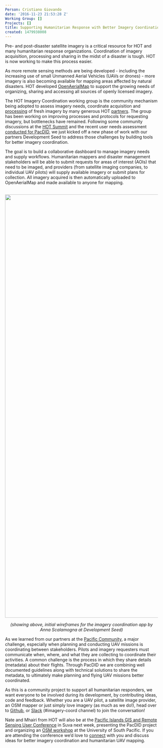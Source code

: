 ```yaml
---
Person: Cristiano Giovando
date: '2016-11-23 21:53:28 Z'
Working Group: []
Projects: []
title: Supporting Humanitarian Response with Better Imagery Coordination
created: 1479938008
---
```

<p>Pre- and post-disaster satellite imagery is a critical resource for HOT and many humanitarian response organizations. Coordination of imagery acquisition, processing and sharing in the midst of a disaster is tough. HOT is now working to make this process easier.</p><p><!--break--></p><p>As more remote sensing methods are being developed - including the increasing use of small Unmanned Aerial Vehicles (UAVs or drones) - more imagery is also becoming available for mapping areas affected by natural disasters. HOT developed <a href="https://openaerialmap.org/" target="_blank">OpenAerialMap</a> to support the growing needs of organizing, sharing and accessing all sources of openly licensed imagery.</p><p>The HOT Imagery Coordination working group is the community mechanism being adopted to assess imagery needs, coordinate acquisition and <a href="xhttps://hotosm.org/updates/2015-04-28_processing_fresh_imagery_for_nepal_earthquake_response" target="_blank">processing</a> of fresh imagery by many generous HOT <a href="https://hotosm.org/updates/2015-07-14_nepal_earthquake_a_note_of_thanks_to_hot%E2%80%99s_aerial_imagery_providers">partners</a>. The group has been working on improving processes and protocols for requesting imagery, but bottlenecks have remained. Following some community discussions at the <a href="http://summit.hotosm.org/">HOT Summit</a> and the recent user needs assessment <a href="https://hotosm.org/updates/2016-08-15_improving_resilience_with_aerial_imagery" target="_blank">conducted for PacDID</a>, we just kicked off a new phase of work with our partners Development Seed to address those challenges by building tools for better imagery coordination.</p><p>The goal is to build a collaborative dashboard to manage imagery needs and supply workflows. Humanitarian mappers and disaster management stakeholders will be able to submit requests for areas of interest (AOIs) that need to be imaged, and providers (from satellite imaging companies, to individual UAV pilots) will supply available imagery or submit plans for collection. All imagery acquired is then automatically uploaded to OpenAerialMap and made available to anyone for mapping.</p><p>&nbsp;<img src="/sites/default/files/imagery-coord-wireframes-compressor.png" alt="" width="1804" height="1394"></p><center><em>(showing above, initial wireframes for the imagery coordination app by Anna Scalamogna at Development Seed)</em></center><p>As we learned from our partners at the <a href="http://www.spc.int/" target="_blank">Pacific Community</a>, a major challenge, especially when planning and conducting UAV missions is coordinating between stakeholders. Pilots and imagery requesters must communicate when, where, and what they are collecting to coordinate their activities. A common challenge is the process in which they share details (metadata) about their flights. Through PacDID we are combining well documented guidelines along with technical solutions to share the metadata, to ultimately make planning and flying UAV missions better coordinated.</p><p>As this is a community project to support all humanitarian responders, we want everyone to be involved during its development, by contributing ideas, code and feedback. Whether you are a UAV pilot, a satellite image provider, an OSM mapper or just simply love imagery (as much as we do!), head over to <a href="https://github.com/hotosm/imagery-requests/issues" target="_blank">Github</a>, or <a href="https://hotosm-slack.herokuapp.com/" target="_blank">Slack</a> (#imagery-coord channel) to join the conversation!</p><p>Nate and Mhairi from HOT will also be at the <a href="http://gisconference.gsd.spc.int/" target="_blank">Pacific Islands GIS and Remote Sensing User Conference</a> in Suva next week, presenting the PacDID project and organizing an <a href="https://hotosm.github.io/workshops/pacific-gisconference-2016/" target="_blank">OSM workshop</a> at the University of South Pacific. If you are attending the conference we’d love to <a href="https://twitter.com/hotosm" target="_blank">connect</a> with you and discuss ideas for better imagery coordination and humanitarian UAV mapping.</p><p>&nbsp;</p>
